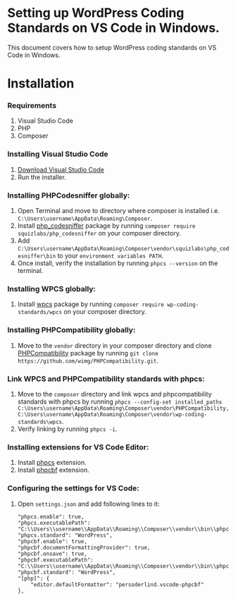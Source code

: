 # Setting up WordPress Coding Standards on VS Code in Windows.

This document covers how to setup WordPress coding standards on VS Code in Windows.

# Installation

### Requirements

1. Visual Studio Code
1. PHP
1. Composer

### Installing Visual Studio Code

1. [Download Visual Studio Code](https://code.visualstudio.com/Download)
1. Run the installer.

### Installing PHPCodesniffer globally:

1. Open Terminal and move to directory where composer is installed i.e. `C:\Users\username\AppData\Roaming\Composer`.
1. Install [php_codesniffer](https://packagist.org/packages/squizlabs/php_codesniffer) package by running `composer require squizlabs/php_codesniffer` on your composer directory.
1. Add `C:\Users\username\AppData\Roaming\Composer\vendor\squizlabs\php_codesniffer\bin` to your `environment variables PATH`.
1. Once install, verify the installation by running `phpcs --version` on the terminal.

### Installing WPCS globally:

1. Install [wpcs](https://packagist.org/packages/wp-coding-standards/wpcs) package by running `composer require wp-coding-standards/wpcs` on your composer directory.

### Installing PHPCompatibility globally:

1. Move to the `vendor` directory in your composer directory and clone [PHPCompatibility](https://github.com/PHPCompatibility/PHPCompatibility) package by running `git clone https://github.com/wimg/PHPCompatibility.git`.

### Link WPCS and PHPCompatibility standards with phpcs:

1. Move to the `composer` directory and link wpcs and phpcompatibility standards with phpcs by running `phpcs --config-set installed_paths C:\Users\username\AppData\Roaming\Composer\vendor\PHPCompatibility,C:\Users\username\AppData\Roaming\Composer\vendor\wp-coding-standards\wpcs`.
1. Verify linking by running `phpcs -i`.

### Installing extensions for VS Code Editor:
1. Install [phpcs](https://marketplace.visualstudio.com/items?itemName=ikappas.phpcs) extension.
1. Install [phpcbf](https://marketplace.visualstudio.com/items?itemName=persoderlind.vscode-phpcbf) extension.


### Configuring the settings for VS Code:

1. Open `settings.json` and add following lines to it:
    ```
    "phpcs.enable": true,
    "phpcs.executablePath": "C:\\Users\\username\\AppData\\Roaming\\Composer\\vendor\\bin\\phpcs.bat",
    "phpcs.standard": "WordPress",
    "phpcbf.enable": true,
    "phpcbf.documentFormattingProvider": true,
    "phpcbf.onsave": true,
    "phpcbf.executablePath": "C:\\Users\\username\\AppData\\Roaming\\Composer\\vendor\\bin\\phpcbf.bat",
    "phpcbf.standard": "WordPress",
    "[php]": {
        "editor.defaultFormatter": "persoderlind.vscode-phpcbf"
    },
    ```
